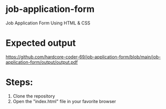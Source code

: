# job-application-form
Job Application Form Using HTML &amp; CSS

# Expected output
https://github.com/hardcore-coder-69/job-application-form/blob/main/job-application-form/output/output.pdf

# Steps:
1. Clone the repository
2. Open the "index.html" file in your favorite browser
